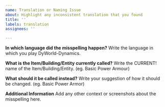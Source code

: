 ```yaml
---
name: Translation or Naming Issue
about: Highlight any inconsistent translation that you found
title: ''
labels: translation
assignees: ''

---
```


**In which language did the misspelling happen?**
Write the language in which you play DyWorld-Dynamics.

**What is the Item/Building/Entity currently called?**
Write the CURRENT! name of the Item/Building/Entity. (eg. Basic Power Armour)

**What should it be called instead?**
Write your suggestion of how it should be changed. (eg. Basic Power Armor)

**Additional Information**
Add any other context or screenshots about the misspelling here.
